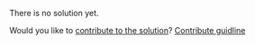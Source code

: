 
There is no solution yet.

Would you like to [contribute to the solution](https://github.com/BFEdev/BFE.dev-solutions/blob/main/problem/implement-Promise-all_en.md)? [Contribute guidline](https://github.com/BFEdev/BFE.dev-solutions#how-to-contribute)
